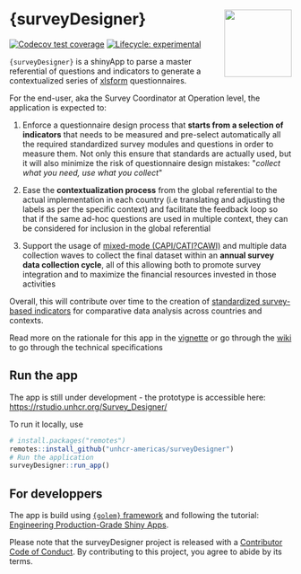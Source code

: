
# {surveyDesigner} <img src="https://raw.githubusercontent.com/unhcr-americas/surveyDesigner/master/inst/hex-surveyDesigner.png" align="right" width="120"/>

<!-- badges: start -->
[![Codecov test coverage](https://codecov.io/gh/unhcr-americas/surveyDesigner/branch/main/graph/badge.svg)](https://codecov.io/gh/unhcr-americas/surveyDesigner?branch=main)
[![Lifecycle: experimental](https://img.shields.io/badge/lifecycle-experimental-orange.svg)](https://lifecycle.r-lib.org/articles/stages.html#experimental)
<!-- badges: end -->

`{surveyDesigner}` is a shinyApp to parse a master referential of questions and indicators to generate a contextualized series of [xlsform](http://xlsform.org) questionnaires.


For the end-user, aka the Survey Coordinator at Operation level, the application is expected to: 

  1. Enforce a questionnaire design process that __starts from a selection of indicators__ that needs to be measured and pre-select automatically all the required standardized survey modules and questions in order to measure them. Not only this ensure that standards are actually used, but it will also minimize the risk of questionnaire design mistakes: "_collect what you need, use what you collect_"  
  
  2. Ease the __contextualization process__ from the global referential to the actual implementation in each country (i.e translating and adjusting the labels as per the specific context) and facilitate the feedback loop so that if the same ad-hoc questions are used in multiple context, they can be considered for inclusion in the global referential 
  
  3. Support the usage of [mixed-mode (CAPI/CATI?CAWI)](https://www.youtube.com/watch?v=qRmy2OAnyWc) and multiple data collection waves to collect the final dataset within an __annual survey data collection cycle__, all of this allowing both to promote survey integration and to maximize the financial resources invested in those activities  

Overall, this will contribute over time to the creation of [standardized survey-based indicators](https://egrisstats.org/resource/data-disaggregation-of-sdg-indicators-by-forced-displacement/) for comparative data analysis across countries and contexts.

Read more on the rationale for this app in the [vignette](https://unhcr-americas.github.io/surveyDesigner/docs/articles/surveyDesigner.html) or go through the [wiki](https://github.com/unhcr-americas/surveyDesigner/wiki) to go through the technical specifications


## Run the app  

The app is still under development - the prototype is accessible here: https://rstudio.unhcr.org/Survey_Designer/ 

To run it locally, use

``` r
# install.packages("remotes")
remotes::install_github("unhcr-americas/surveyDesigner")
# Run the application
surveyDesigner::run_app()
```

## For developpers

The app is build using [`{golem}` framework](https://thinkr-open.github.io/golem) and following the tutorial: [Engineering Production-Grade Shiny Apps](https://engineering-shiny.org//).

Please note that the surveyDesigner project is released with a [Contributor Code of Conduct](https://contributor-covenant.org/version/2/0/CODE_OF_CONDUCT.html). By contributing to this project, you agree to abide by its terms.
